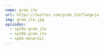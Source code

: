 ```yaml
---
name: grem_ito
url: https://twitter.com/grem_ito?lang=ja
img: grem_ito.jpg
episodes:
  - sp29a-grem_ito
  - sp29b-grem_ito
  - sp68-monorazi
---
```

